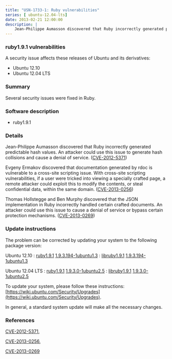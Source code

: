 ```yaml
---
title: "USN-1733-1: Ruby vulnerabilities"
series: [ ubuntu-12.04-lts]
date: 2013-02-21 12:00:00
description: |
    Jean-Philippe Aumasson discovered that Ruby incorrectly generated predictable hash values. An attacker could use this issue to generate hash collisions and cause a denial of service. ([CVE-2012-5371](http://people.ubuntu.com/~ubuntu-security/cve/CVE-2012-5371))
--- 
```

 
### ruby1.9.1 vulnerabilities

A security issue affects these releases of Ubuntu and its derivatives:

* Ubuntu 12.10
* Ubuntu 12.04 LTS

### Summary

Several security issues were fixed in Ruby. 

### Software description

* ruby1.9.1 

### Details

Jean-Philippe Aumasson discovered that Ruby incorrectly generated predictable hash values. An attacker could use this issue to generate hash collisions and cause a denial of service. ([CVE-2012-5371](http://people.ubuntu.com/~ubuntu-security/cve/CVE-2012-5371))

Evgeny Ermakov discovered that documentation generated by rdoc is vulnerable to a cross-site scripting issue. With cross-site scripting vulnerabilities, if a user were tricked into viewing a specially crafted page, a remote attacker could exploit this to modify the contents, or steal confidential data, within the same domain. ([CVE-2013-0256](http://people.ubuntu.com/~ubuntu-security/cve/CVE-2013-0256))

Thomas Hollstegge and Ben Murphy discovered that the JSON implementation in Ruby incorrectly handled certain crafted documents. An attacker could use this issue to cause a denial of service or bypass certain protection mechanisms. ([CVE-2013-0269](http://people.ubuntu.com/~ubuntu-security/cve/CVE-2013-0269)) 

### Update instructions

The problem can be corrected by updating your system to the following package version:

Ubuntu 12.10
 : [ruby1.9.1](https://launchpad.net/ubuntu/+source/ruby1.9.1) <span> [1.9.3.194-1ubuntu1.3](https://launchpad.net/ubuntu/+source/ruby1.9.1/1.9.3.194-1ubuntu1.3) </span> 
 : [libruby1.9.1](https://launchpad.net/ubuntu/+source/ruby1.9.1) <span> [1.9.3.194-1ubuntu1.3](https://launchpad.net/ubuntu/+source/ruby1.9.1/1.9.3.194-1ubuntu1.3) </span> 

Ubuntu 12.04 LTS
 : [ruby1.9.1](https://launchpad.net/ubuntu/+source/ruby1.9.1) <span> [1.9.3.0-1ubuntu2.5](https://launchpad.net/ubuntu/+source/ruby1.9.1/1.9.3.0-1ubuntu2.5) </span> 
 : [libruby1.9.1](https://launchpad.net/ubuntu/+source/ruby1.9.1) <span> [1.9.3.0-1ubuntu2.5](https://launchpad.net/ubuntu/+source/ruby1.9.1/1.9.3.0-1ubuntu2.5) </span> 

To update your system, please follow these instructions: [https://wiki.ubuntu.com/Security/Upgrades](https://wiki.ubuntu.com/Security/Upgrades).

In general, a standard system update will make all the necessary changes. 

### References

 [CVE-2012-5371](http://people.ubuntu.com/~ubuntu-security/cve/CVE-2012-5371), 

 [CVE-2013-0256](http://people.ubuntu.com/~ubuntu-security/cve/CVE-2013-0256), 

 [CVE-2013-0269](http://people.ubuntu.com/~ubuntu-security/cve/CVE-2013-0269)
 
